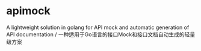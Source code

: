 # apimock
A lightweight solution in golang for API mock and automatic generation of API documentation / 一种适用于Go语言的接口Mock和接口文档自动生成的轻量级方案
